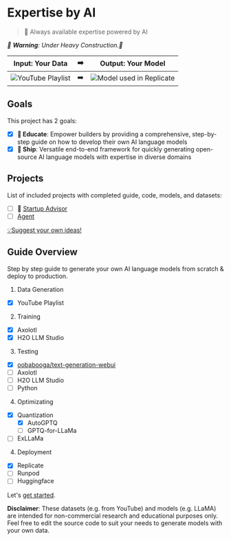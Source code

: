 # Expertise by AI
> 🎯 Always available expertise powered by AI

*🚧 **Warning**: Under Heavy Construction.🚧*

| Input: Your Data | ➡️ | Output: Your Model |
| --- | --- | --- |
| ![YouTube Playlist](https://github.com/Glavin001/Expertise-by-AI/assets/1885333/40da2497-cab6-414e-8b7c-947f5a5020e1) | ➡️ | ![Model used in Replicate](https://github.com/Glavin001/Expertise-by-AI/assets/1885333/3686f90b-0753-4a7d-b86f-30039e372bf1) |

## Goals

This project has 2 goals:
- [x] **🧠 Educate**: Empower builders by providing a comprehensive, step-by-step guide on how to develop their own AI language models
- [x] **🚀 Ship**: Versatile end-to-end framework for quickly generating open-source AI language models with expertise in diverse domains

## Projects

List of included projects with completed guide, code, models, and datasets:

- [ ] 🚧 [Startup Advisor](https://github.com/users/Glavin001/projects/2/views/1)
- [ ] [Agent](https://github.com/OpenAgentLLM/OpenAgent)

[💡Suggest your own ideas!](https://github.com/Glavin001/Expertise-by-AI/discussions/new/choose)

## Guide Overview

Step by step guide to generate your own AI language models from scratch & deploy to production.

1. Data Generation
  - [x] YouTube Playlist
2. Training
  - [x] Axolotl
  - [x] H2O LLM Studio
3. Testing
  - [x] [oobabooga/text-generation-webui](https://github.com/oobabooga/text-generation-webui)
  - [ ] Axolotl
  - [ ] H2O LLM Studio
  - [ ] Python
4. Optimizating
  - [x] Quantization
    - [x] AutoGPTQ
    - [ ] GPTQ-for-LLaMa
  - [ ] ExLLaMa
4. Deployment
  - [x] Replicate
  - [ ] Runpod
  - [ ] Huggingface

Let's [get started](./data-gen/README.md).

**Disclaimer**:
These datasets (e.g. from YouTube) and models (e.g. LLaMA) are intended for non-commercial research and educational purposes only.
Feel free to edit the source code to suit your needs to generate models with your own data.
